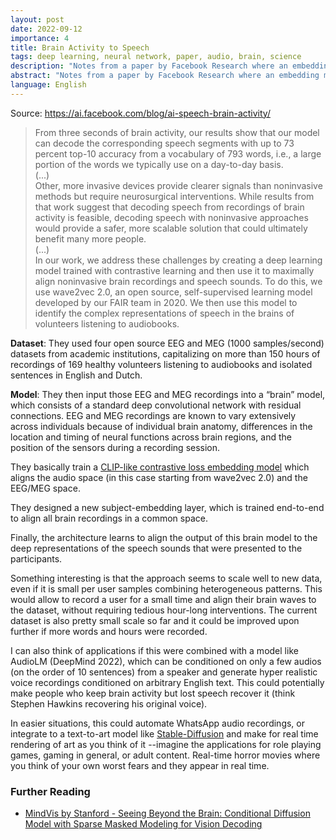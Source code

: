 ```yaml
---
layout: post
date: 2022-09-12
importance: 4
title: Brain Activity to Speech
tags: deep learning, neural network, paper, audio, brain, science
description: "Notes from a paper by Facebook Research where an embedding model is trained using a contrastive loss to align audio and brain (MEG and EEG) recordings, achieving lossy brain to audio reading. They use non-invasive brain scanning methods."
abstract: "Notes from a paper by Facebook Research where an embedding model is trained using a contrastive loss to align audio and brain (MEG and EEG) recordings, achieving lossy brain to audio reading. <br/>They use non-invasive brain scanning methods."
language: English
---
```


Source: <https://ai.facebook.com/blog/ai-speech-brain-activity/>

> From three seconds of brain activity, our results show that our model can decode the corresponding speech segments with up to 73 percent top-10 accuracy from a vocabulary of 793 words, i.e., a large portion of the words we typically use on a day-to-day basis. <br>(...)<br>
Other, more invasive devices provide clearer signals than noninvasive methods but require neurosurgical interventions. While results from that work suggest that decoding speech from recordings of brain activity is feasible, decoding speech with noninvasive approaches would provide a safer, more scalable solution that could ultimately benefit many more people.<br>(...)<br>
In our work, we address these challenges by creating a deep learning model trained with contrastive learning and then use it to maximally align noninvasive brain recordings and speech sounds. To do this, we use wave2vec 2.0, an open source, self-supervised learning model developed by our FAIR team in 2020. We then use this model to identify the complex representations of speech in the brains of volunteers listening to audiobooks.

**Dataset**: They used four open source EEG and MEG (1000 samples/second) datasets from academic institutions, capitalizing on more than 150 hours of recordings of 169 healthy volunteers listening to audiobooks and isolated sentences in English and Dutch.

**Model**: They then input those EEG and MEG recordings into a “brain” model, which consists of a standard deep convolutional network with residual connections. EEG and MEG recordings are known to vary extensively across individuals because of individual brain anatomy, differences in the location and timing of neural functions across brain regions, and the position of the sensors during a recording session.

They basically train a [CLIP-like contrastive loss embedding model](/wiki/clip) which aligns the audio space (in this case starting from wave2vec 2.0) and the EEG/MEG space.

They designed a new subject-embedding layer, which is trained end-to-end to align all brain recordings in a common space.

Finally, the architecture learns to align the output of this brain model to the deep representations of the speech sounds that were presented to the participants.

Something interesting is that the approach seems to scale well to new data, even if it is small per user samples combining heterogeneous patterns. This would allow to record a user for a small time and align their brain waves to the dataset, without requiring tedious hour-long interventions. The current dataset is also pretty small scale so far and it could be improved upon further if more words and hours were recorded.

I can also think of applications if this were combined with a model like AudioLM (DeepMind 2022), which can be conditioned on only a few audios (on the order of 10 sentences) from a speaker and generate hyper realistic voice recordings conditioned on arbitrary English text. This could potentially make people who keep brain activity but lost speech recover it (think Stephen Hawkins recovering his original voice). 

In easier situations, this could automate WhatsApp audio recordings, or integrate to a text-to-art model like [Stable-Diffusion](/stable-diffusion-vs-dalle-2) and make for real time rendering of art as you think of it --imagine the applications for role playing games, gaming in general, or adult content. Real-time horror movies where you think of your own worst fears and they appear in real time.

### Further Reading

- [MindVis by Stanford - Seeing Beyond the Brain: Conditional Diffusion Model with Sparse Masked Modeling for Vision Decoding](https://mind-vis.github.io/)



